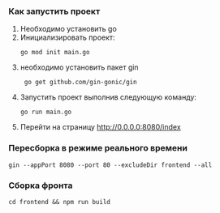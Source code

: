 ### Как запустить проект

1. Необходимо установить go
2. Инициализировать проект:
    ```shell
    go mod init main.go
    ```
4. необходимо установить пакет gin
    ```shell
     go get github.com/gin-gonic/gin
    ```
5. Запустить проект выполнив следующую команду:
    ```shell
    go run main.go
    ```
6. Перейти на страницу http://0.0.0.0:8080/index

### Пересборка в режиме реального времени

   ```shell
   gin --appPort 8080 --port 80 --excludeDir frontend --all
   ```

### Сборка фронта

   ```shell
   cd frontend && npm run build
   ```
